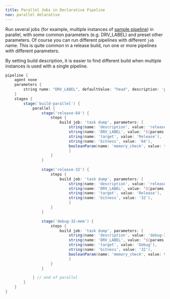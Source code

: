 ```yaml
---
title: Parallel Jobs in Declarative Pipeline
nav: parallel delarative
---
```



Run several jobs (for example, multiple instances of [sample pipeline](../sample/)) in parallel, with some common parameters (e.g. DRV_LABEL)
and preset other parameters. Of course you can run different pipelines with different ``job`` name.
This is quite common in a release build, run one or more pipelines with different parameters.

By setting build description, it is easier to find different build when multiple instances is used
with a single pipeline.

```groovy {hl_lines=["8"]}
pipeline {
    agent none
    parameters {
        string name: "DRV_LABEL", defaultValue: "head", description: 'product label'
    }
    stages {
        stage('build-parallel') {
            parallel {
                stage('release-64') {
                    steps {
                        build job: 'task dump', parameters: [
                            string(name: 'description', value: 'release-64'),
                            string(name: 'DRV_LABEL', value: "${params.DRV_LABEL}"),
                            string(name: 'target', value: 'Release'),
                            string(name: 'bitness', value: '64'),
                            booleanParam(name: 'memory_check', value: false)
                            ]
                    }
                }
                
                stage('release-32') {
                    steps {
                        build job: 'task dump', parameters: [
                            string(name: 'description', value: 'release-32'),
                            string(name: 'DRV_LABEL', value: "${params:DRV_LABEL}"),
                            string(name: 'target', value: 'Release'),
                            string(name: 'bitness', value: '32'),
                            ]
                    }
                }

                stage('debug-32-mem') {
                    steps {
                        build job: 'task dump', parameters: [
                            string(name: 'description', value: 'debug-32-mem'),
                            string(name: 'DRV_LABEL', value: "${params:DRV_LABEL}"),
                            string(name: 'target', value: 'Debug'),
                            string(name: 'bitness', value: '32'),
                            booleanParam(name: 'memory_check', value: true)
                            ]
                    }
                }

            } // end of parallel
        }
    }
}
```

